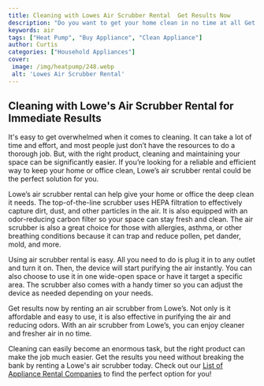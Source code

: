 ```yaml
---
title: Cleaning with Lowes Air Scrubber Rental  Get Results Now
description: "Do you want to get your home clean in no time at all Get the results you want with Lowes Air Scrubber Rental Discover the advantages of this special cleaning tool"
keywords: air
tags: ["Heat Pump", "Buy Appliance", "Clean Appliance"]
author: Curtis
categories: ["Household Appliances"]
cover: 
 image: /img/heatpump/248.webp
 alt: 'Lowes Air Scrubber Rental'
---
```

## Cleaning with Lowe's Air Scrubber Rental for Immediate Results
It's easy to get overwhelmed when it comes to cleaning. It can take a lot of time and effort, and most people just don’t have the resources to do a thorough job. But, with the right product, cleaning and maintaining your space can be significantly easier. If you’re looking for a reliable and efficient way to keep your home or office clean, Lowe’s air scrubber rental could be the perfect solution for you. 

Lowe’s air scrubber rental can help give your home or office the deep clean it needs. The top-of-the-line scrubber uses HEPA filtration to effectively capture dirt, dust, and other particles in the air. It is also equipped with an odor-reducing carbon filter so your space can stay fresh and clean. The air scrubber is also a great choice for those with allergies, asthma, or other breathing conditions because it can trap and reduce pollen, pet dander, mold, and more. 

Using air scrubber rental is easy. All you need to do is plug it in to any outlet and turn it on. Then, the device will start purifying the air instantly. You can also choose to use it in one wide-open space or have it target a specific area. The scrubber also comes with a handy timer so you can adjust the device as needed depending on your needs. 

Get results now by renting an air scrubber from Lowe’s. Not only is it affordable and easy to use, it is also effective in purifying the air and reducing odors. With an air scrubber from Lowe’s, you can enjoy cleaner and fresher air in no time.

Cleaning can easily become an enormous task, but the right product can make the job much easier. Get the results you need without breaking the bank by renting a Lowe's air scrubber today. Check out our [List of Appliance Rental Companies](./pages/appliance-rental) to find the perfect option for you!
